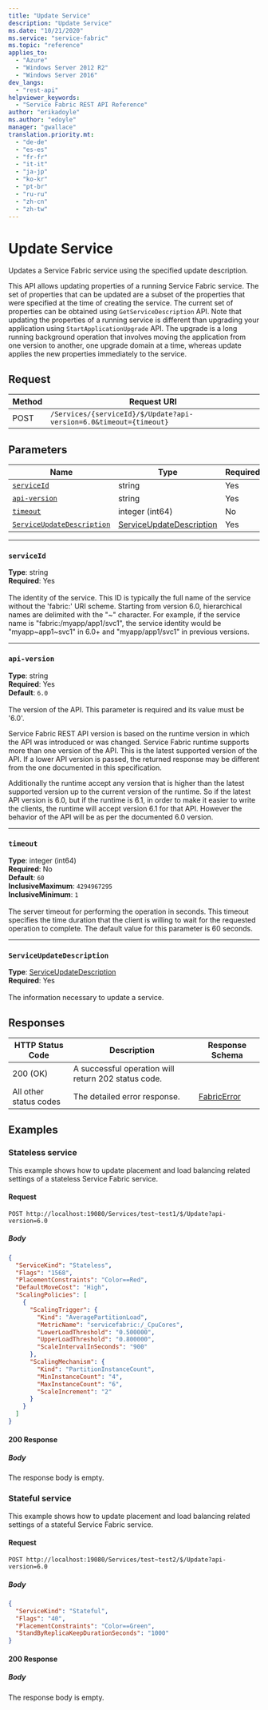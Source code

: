 ```yaml
---
title: "Update Service"
description: "Update Service"
ms.date: "10/21/2020"
ms.service: "service-fabric"
ms.topic: "reference"
applies_to: 
  - "Azure"
  - "Windows Server 2012 R2"
  - "Windows Server 2016"
dev_langs: 
  - "rest-api"
helpviewer_keywords: 
  - "Service Fabric REST API Reference"
author: "erikadoyle"
ms.author: "edoyle"
manager: "gwallace"
translation.priority.mt: 
  - "de-de"
  - "es-es"
  - "fr-fr"
  - "it-it"
  - "ja-jp"
  - "ko-kr"
  - "pt-br"
  - "ru-ru"
  - "zh-cn"
  - "zh-tw"
---
```

# Update Service
Updates a Service Fabric service using the specified update description.

This API allows updating properties of a running Service Fabric service. The set of properties that can be updated are a subset of the properties that were specified at the time of creating the service. The current set of properties can be obtained using `GetServiceDescription` API. Note that updating the properties of a running service is different than upgrading your application using `StartApplicationUpgrade` API. The upgrade is a long running background operation that involves moving the application from one version to another, one upgrade domain at a time, whereas update applies the new properties immediately to the service.

## Request
| Method | Request URI |
| ------ | ----------- |
| POST | `/Services/{serviceId}/$/Update?api-version=6.0&timeout={timeout}` |


## Parameters
| Name | Type | Required | Location |
| --- | --- | --- | --- |
| [`serviceId`](#serviceid) | string | Yes | Path |
| [`api-version`](#api-version) | string | Yes | Query |
| [`timeout`](#timeout) | integer (int64) | No | Query |
| [`ServiceUpdateDescription`](#serviceupdatedescription) | [ServiceUpdateDescription](sfclient-model-serviceupdatedescription.md) | Yes | Body |

____
### `serviceId`
__Type__: string <br/>
__Required__: Yes<br/>
<br/>
The identity of the service. This ID is typically the full name of the service without the 'fabric:' URI scheme.
Starting from version 6.0, hierarchical names are delimited with the "~" character.
For example, if the service name is "fabric:/myapp/app1/svc1", the service identity would be "myapp~app1~svc1" in 6.0+ and "myapp/app1/svc1" in previous versions.


____
### `api-version`
__Type__: string <br/>
__Required__: Yes<br/>
__Default__: `6.0` <br/>
<br/>
The version of the API. This parameter is required and its value must be '6.0'.

Service Fabric REST API version is based on the runtime version in which the API was introduced or was changed. Service Fabric runtime supports more than one version of the API. This is the latest supported version of the API. If a lower API version is passed, the returned response may be different from the one documented in this specification.

Additionally the runtime accept any version that is higher than the latest supported version up to the current version of the runtime. So if the latest API version is 6.0, but if the runtime is 6.1, in order to make it easier to write the clients, the runtime will accept version 6.1 for that API. However the behavior of the API will be as per the documented 6.0 version.


____
### `timeout`
__Type__: integer (int64) <br/>
__Required__: No<br/>
__Default__: `60` <br/>
__InclusiveMaximum__: `4294967295` <br/>
__InclusiveMinimum__: `1` <br/>
<br/>
The server timeout for performing the operation in seconds. This timeout specifies the time duration that the client is willing to wait for the requested operation to complete. The default value for this parameter is 60 seconds.

____
### `ServiceUpdateDescription`
__Type__: [ServiceUpdateDescription](sfclient-model-serviceupdatedescription.md) <br/>
__Required__: Yes<br/>
<br/>
The information necessary to update a service.

## Responses

| HTTP Status Code | Description | Response Schema |
| --- | --- | --- |
| 200 (OK) | A successful operation will return 202 status code.<br/> |  |
| All other status codes | The detailed error response.<br/> | [FabricError](sfclient-model-fabricerror.md) |

## Examples

### Stateless service

This example shows how to update placement and load balancing related settings of a stateless Service Fabric service.

#### Request
```
POST http://localhost:19080/Services/test~test1/$/Update?api-version=6.0
```

##### Body
```json
{
  "ServiceKind": "Stateless",
  "Flags": "1568",
  "PlacementConstraints": "Color==Red",
  "DefaultMoveCost": "High",
  "ScalingPolicies": [
    {
      "ScalingTrigger": {
        "Kind": "AveragePartitionLoad",
        "MetricName": "servicefabric:/_CpuCores",
        "LowerLoadThreshold": "0.500000",
        "UpperLoadThreshold": "0.800000",
        "ScaleIntervalInSeconds": "900"
      },
      "ScalingMechanism": {
        "Kind": "PartitionInstanceCount",
        "MinInstanceCount": "4",
        "MaxInstanceCount": "6",
        "ScaleIncrement": "2"
      }
    }
  ]
}
```

#### 200 Response
##### Body
The response body is empty.
### Stateful service

This example shows how to update placement and load balancing related settings of a stateful Service Fabric service.

#### Request
```
POST http://localhost:19080/Services/test~test2/$/Update?api-version=6.0
```

##### Body
```json
{
  "ServiceKind": "Stateful",
  "Flags": "40",
  "PlacementConstraints": "Color==Green",
  "StandByReplicaKeepDurationSeconds": "1000"
}
```

#### 200 Response
##### Body
The response body is empty.